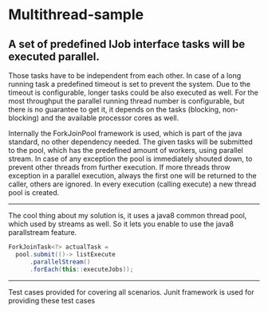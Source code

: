 # Multithread-sample 

A set of predefined IJob interface tasks will be executed parallel.
---

Those tasks have to be independent from each other. In case of a long running
task a predefined timeout is set to prevent the system. Due to the timeout is
configurable, longer tasks could be also executed as well. For the most throughput
the parallel running thread number is configurable, but there is no guarantee to
get it, it depends on the tasks (blocking, non-blocking) and the available processor
cores as well.

Internally the ForkJoinPool framework is used, which is part of the java standard, no
other dependency needed. The given tasks will be submitted to the pool, which has
the predefined amount of workers, using parallel stream. In case of any exception
the pool is immediately shouted down, to prevent other threads from further execution.
If more threads throw exception in a parallel execution, always the first one will be
returned to the caller, others are ignored. In every execution (calling execute)
a new thread pool is created.

---
The cool thing about my solution is, it uses a java8 common thread pool, which used by streams as well. 
So it lets you enable to use the java8 parallstream feature.

```java
ForkJoinTask<?> actualTask =
  pool.submit(()-> listExecute
      .parallelStream()
      .forEach(this::executeJobs));
```

---
Test cases provided for covering all scenarios. Junit framework is used for providing these test cases
